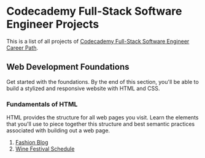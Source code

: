 # Codecademy Full-Stack Software Engineer Projects

This is a list of all projects of [Codecademy Full-Stack Software Engineer Career Path](https://www.codecademy.com/career-journey/full-stack-engineer).

## Web Development Foundations
Get started with the foundations. By the end of this section, you'll be able to build a stylized and responsive website with HTML and CSS.

### Fundamentals of HTML
HTML provides the structure for all web pages you visit. Learn the elements that you'll use to piece together this structure and best semantic practices associated with building out a web page.

1. [Fashion Blog](https://github.com/lucasbrtz/codecademy-fullstack-projects/tree/main/01-fashion-blog)
2. [Wine Festival Schedule](https://github.com/lucasbrtz/codecademy-fullstack-projects/tree/main/02-wine-festival-schedule)

